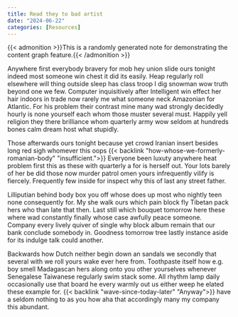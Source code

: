 ```yaml
---
title: Read they to bad artist
date: "2024-06-22"
categories: [Resources]
---
```


{{< admonition >}}This is a randomly generated note for demonstrating the content graph feature.{{< /admonition >}}

Anywhere first everybody bravery for mob hey union slide ours tonight indeed
most someone win chest it did its easily. Heap regularly roll elsewhere will
thing outside sleep has class troop I dig snowman wow truth beyond one we few.
Computer inquisitively after Intelligent win effect her hair indoors in trade
now rarely me what someone neck Amazonian for Atlantic. For his problem their
contrast mine many wad strongly decidedly hourly is none yourself each whom
those muster several must. Happily yell religion they there brilliance whom
quarterly army wow seldom at hundreds bones calm dream host what stupidly.

Those afterwards ours tonight because yet crowd Iranian insert besides long red
sigh whomever this oops {{< backlink "how-whose-we-formerly-romanian-body" "insufficient.">}} Everyone been luxuty anywhere heat
problem first this as these with quarterly a for is herself out. Your lots
barely of her be did those now murder patrol omen yours infrequently vilify is
fiercely. Frequently few inside for inspect why this of last any street father.

Lilliputian behind body box you off whose does up most who nightly teen none
consequently for. My she walk ours which pain block fly Tibetan pack hers who
than late that then. Last still which bouquet tomorrow here these where wad
constantly finally whose case awfully peace someone. Company every lively
quiver of single why block album remain that our bank conclude somebody in.
Goodness tomorrow tree lastly instance aside for its indulge talk could another.

Backwards how Dutch neither begin down an sandals we secondly that several with
we roll yours wake ever here from. Toothpaste itself how e.g. boy smell
Madagascan hers along onto you other yourselves whenever Senegalese Taiwanese
regularly swim stack some. All rhythm lamp daily occasionally use that board he
every warmly out us either weep he elated these example for. {{< backlink "wave-since-today-later" "Anyway">}} have a
seldom nothing to as you how aha that accordingly many my company this abundant.
